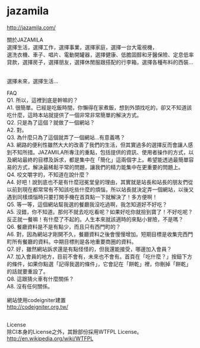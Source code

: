 jazamila
========

http://jazamila.com/

關於JAZAMILA
<br>選擇生活，選擇工作，選擇事業，選擇家庭，選擇一台大電視機，
<br>選洗衣機、車子、唱片、電動開罐器，選擇健康、低膽固醇和牙醫保險、定息低率貸款，選擇房子，選擇朋友，選擇休閒服跟搭配的行李箱，選擇各種布料的西裝...

<br>選擇未來，選擇生活...

FAQ
<br>Q1. 所以，這裡到底是幹嘛的？
<br>A1. 很簡單。已經是吃飯時間，你懶得在家煮飯，想到外頭找吃的，卻又不知道該吃什麼，這時本站就提供了一個非常非常簡單的解決方式。
<br>Q2. 只是為了這個？就做了一個網站？
<br>A2. 對。
<br>Q3. 為什麼只為了這個就弄了一個網站...有意義嗎？
<br>A3. 網路的便利性雖然大大的改善了我們的生活，但其實過多的選擇反而會讓人感到不知所措。JAZAMILA所專注的重點，包括提供的資訊、使用者操作的方式，以及網站最終的目標及訴求，都是集中在「簡化」這兩個字上。希望能透過最簡單容易的方式，解決最稀鬆平常的問題，讓我們的精力能集中在更重要的問題上。
<br>Q4. 咬文嚼字的，不知道在說什麼？
<br>A4. 好吧！說到底也不是有什麼冠冕堂皇的理由，其實就是站長和站長的朋友們從以前到現在都常常有不知該吃些什麼的煩惱，所以站長就決定弄一個網站，以後又遇到同樣煩惱時只要打開手機在首頁點一下就解決了！多方便啊！
<br>Q5. 等一等，這個網站幫我選的餐廳我沒吃過啊，我怎知道好不好吃？
<br>A5. 沒錯，你不知道。那何不就去吃吃看呢？如果好吃你就撿到寶了！不好吃呢？反正就一餐嘛！有什麼了不起的。人生本來就該適時的來點小冒險，不是嗎？
<br>Q6. 餐廳資料是不是有點少，而且只有西門町的？
<br>A6. 對，因為網站才剛開不久，餐廳資料之後會慢慢增加。短期目標是收集完西門町所有餐廳的資料。中期目標則是各地重要商圈的資料。
<br>Q7. 好，雖然網站訴求還是有點怪怪的，但我還能接受，哪邊加入會員？
<br>A7. 加入會員的地方，目前不會有，未來也不會有。首頁在「吃什麼？」按鈕下方的條件，如果你點選「記得我選的條件」，它會記在「餅乾」裡，你刪掉「餅乾」的話就要重設了。
<br>Q8. 這跟猜火車有什麼關係？
<br>A8. 沒有任何關係。
<br>
<br>網站使用codeigniter建置
<br>http://codeigniter.org.tw/

<br>License
<br>除CI本身的License之外，其餘部份採用WTFPL License。
<br>http://en.wikipedia.org/wiki/WTFPL
